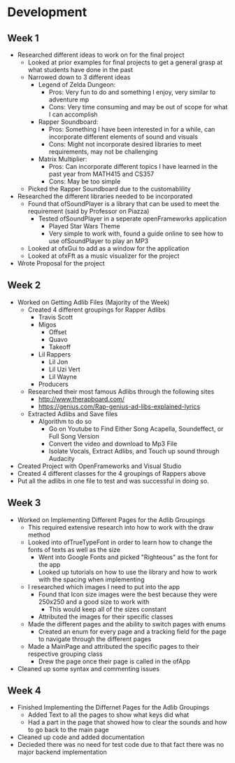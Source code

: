 # Development
## Week 1
* Researched different ideas to work on for the final project
	* Looked at prior examples for final projects to get a general grasp at what students have done in the past
	* Narrowed down to 3 different ideas
		* Legend of Zelda Dungeon:
			* Pros: Very fun to do and something I enjoy, very similar to adventure mp
			* Cons: Very time consuming and may be out of scope for what I can accomplish
		* Rapper Soundboard:
			* Pros: Something I have been interested in for a while, can incorporate different elements of sound and visuals
			* Cons: Might not incorporate desired libraries to meet requirements, may not be challenging
		* Matrix Multiplier:
			* Pros: Can incorporate different topics I have learned in the past year from MATH415 and CS357
			* Cons: May be too simple
	* Picked the Rapper Soundboard due to the customablility
* Researched the different libraries needed to be incorporated
	* Found that ofSoundPlayer is a library that can be used to meet the requirement (said by Professor on Piazza)
		* Tested ofSoundPlayer in a seperate openFrameworks application
			* Played Star Wars Theme
			* Very simple to work with, found a guide online to see how to use ofSoundPlayer to play an MP3
	* Looked at ofxGui to add as a window for the application
	* Looked at ofxFft as a music visualizer for the project
* Wrote Proposal for the project
## Week 2
* Worked on Getting Adlib Files (Majority of the Week)
	* Created 4 different groupings for Rapper Adlibs
		* Travis Scott
		* Migos
			* Offset
			* Quavo
			* Takeoff
		* Lil Rappers
			* Lil Jon
			* Lil Uzi Vert
			* Lil Wayne
		* Producers
	* Researched their most famous Adlibs through the following sites
		* http://www.therapboard.com/
		* https://genius.com/Rap-genius-ad-libs-explained-lyrics
	* Extracted Adlibs and Save files
		* Algorithm to do so
			* Go on Youtube to Find Either Song Acapella, Soundeffect, or Full Song Version
			* Convert the video and download to Mp3 File
			* Isolate Vocals, Extract Adlibs, and Touch up sound through Audacity
* Created Project with OpenFrameworks and Visual Studio
* Created 4 different classes for the 4 groupings of Rappers above
* Put all the adlibs in one file to test and was successful in doing so.
## Week 3
* Worked on Implementing Different Pages for the Adlib Groupings
	* This required extensive research into how to work with the draw method
	* Looked into ofTrueTypeFont in order to learn how to change the fonts of texts as well as the size
		* Went into Google Fonts and picked "Righteous" as the font for the app
		* Looked up tutorials on how to use the library and how to work with the spacing when implementing
	* I researched which images I need to put into the app
		* Found that Icon size images were the best because they were 250x250 and a good size to work with
			* This would keep all of the sizes constant
		* Attributed the images for their specific classes
	* Made the different pages and the ability to switch pages with enums
		* Created an enum for every page and a tracking field for the page to navigate through the different pages
	* Made a MainPage and attributed the specific pages to their respective grouping class
		* Drew the page once their page is called in the ofApp
* Cleaned up some syntax and commenting issues
## Week 4
* Finished Implementing the Differnet Pages for the Adlib Groupings
	* Added Text to all the pages to show what keys did what
	* Had a part in the page that showed how to clear the sounds and how to go back to the main page
* Cleaned up code and added documentation
* Decieded there was no need for test code due to that fact there was no major backend implementation